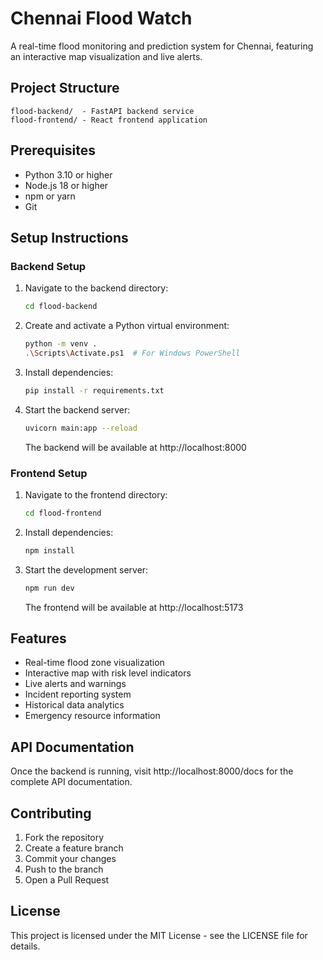 # Chennai Flood Watch

A real-time flood monitoring and prediction system for Chennai, featuring an interactive map visualization and live alerts.

## Project Structure

```
flood-backend/  - FastAPI backend service
flood-frontend/ - React frontend application
```

## Prerequisites

- Python 3.10 or higher
- Node.js 18 or higher
- npm or yarn
- Git

## Setup Instructions

### Backend Setup

1. Navigate to the backend directory:
   ```bash
   cd flood-backend
   ```

2. Create and activate a Python virtual environment:
   ```bash
   python -m venv .
   .\Scripts\Activate.ps1  # For Windows PowerShell
   ```

3. Install dependencies:
   ```bash
   pip install -r requirements.txt
   ```

4. Start the backend server:
   ```bash
   uvicorn main:app --reload
   ```
   The backend will be available at http://localhost:8000

### Frontend Setup

1. Navigate to the frontend directory:
   ```bash
   cd flood-frontend
   ```

2. Install dependencies:
   ```bash
   npm install
   ```

3. Start the development server:
   ```bash
   npm run dev
   ```
   The frontend will be available at http://localhost:5173

## Features

- Real-time flood zone visualization
- Interactive map with risk level indicators
- Live alerts and warnings
- Incident reporting system
- Historical data analytics
- Emergency resource information

## API Documentation

Once the backend is running, visit http://localhost:8000/docs for the complete API documentation.

## Contributing

1. Fork the repository
2. Create a feature branch
3. Commit your changes
4. Push to the branch
5. Open a Pull Request

## License

This project is licensed under the MIT License - see the LICENSE file for details.
